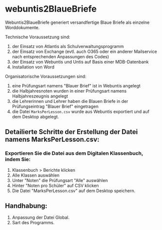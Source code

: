 # webuntis2BlaueBriefe

Webuntis2BlaueBriefe generiert versandfertige Blaue Briefe als einzelne Worddokumente.

Technische Voraussetzung sind: 
1. der Einsatz von Atlantis als Schulverwaltungsprogramm
2. der Einsatz von Exchange (evtl. auch O365 oder ein anderer Mailservice nach entsprechenden Anpassungen des Codes)
3. der Einsatz von Webuntis und Untis auf Basis einer MDB-Datenbank
4. Installation von Word 

Organisatorische Voraussetzungen sind:
1. eine Prüfungsart namens  "Blauer Brief" ist in Webuntis angelegt
2. die Halbjahresnoten wurden in einer Prüfungsart namens Halbjahreszeugnis angelegt
2. die Lehrerinnen und Lehrer haben die Blauen Briefe in der Prüfungseintrag "Blauer Brief" eingetragen 
3. die Datei ```MarksPerLesson.csv``` wurde aus Webuntis exportiert und auf dem Desktop abgelegt.

## Detailierte Schritte der Erstellung der Datei namens MarksPerLesson.csv:

### Exportieren Sie die Datei aus dem Digitalen Klassenbuch, indem Sie:

1. Klassenbuch > Berichte klicken
2. Alle Klassen auswählen
3. Unter "Noten" die Prüfungsart "Alle" auswählen
4. Hinter "Noten pro Schüler" auf CSV klicken
5. Die Datei "MarksPerLesson.csv" auf dem Desktop speichern.

## Handhabung:

1. Anpassung der Datei Global.
2. Sart des Programms.
